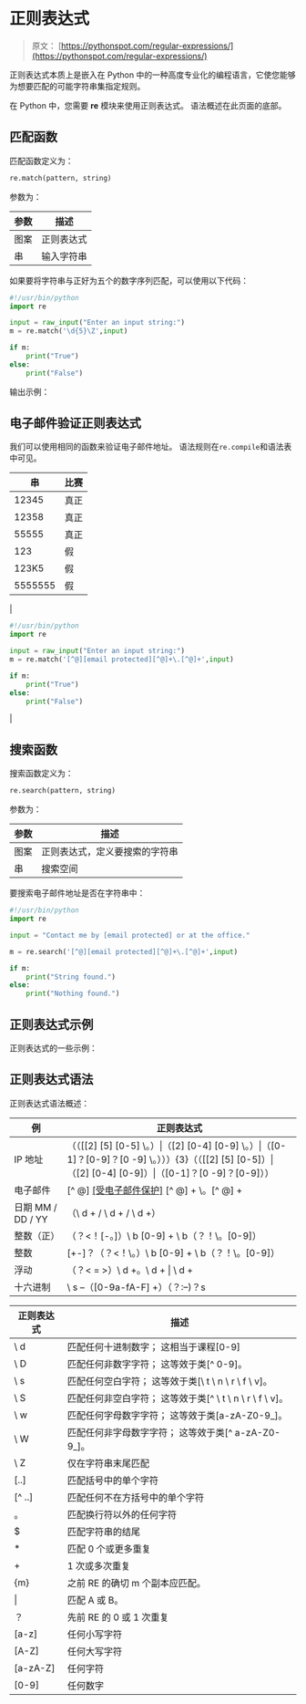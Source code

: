 # 正则表达式

> 原文： [https://pythonspot.com/regular-expressions/](https://pythonspot.com/regular-expressions/)

正则表达式本质上是嵌入在 Python 中的一种高度专业化的编程语言，它使您能够为想要匹配的可能字符串集指定规则。

在 Python 中，您需要 **re** 模块来使用正则表达式。 语法概述在此页面的底部。

## 匹配函数

匹配函数定义为：

```py
re.match(pattern, string)

```

参数为：

| 参数 | 描述 |
| --- | --- |
| 图案 | 正则表达式 |
| 串 | 输入字符串 |

如果要将字符串与正好为五个的数字序列匹配，可以使用以下代码：

```py
#!/usr/bin/python
import re

input = raw_input("Enter an input string:")
m = re.match('\d{5}\Z',input)

if m:
    print("True")
else:
    print("False")

```

输出示例：

## 电子邮件验证正则表达式

我们可以使用相同的函数来验证电子邮件地址。 语法规则在`re.compile`和语法表中可见。

| 串 | 比赛 |
| --- | --- |
| 12345 | 真正 |
| 12358 | 真正 |
| 55555 | 真正 |
| 123 | 假 |
| 123K5 | 假 |
| 5555555 | 假 |

| 

```py
#!/usr/bin/python
import re

input = raw_input("Enter an input string:")
m = re.match('[^@][email protected][^@]+\.[^@]+',input)

if m:
    print("True")
else:
    print("False")

```

 |

## 搜索函数

搜索函数定义为：

```py
re.search(pattern, string)

```

参数为：

| 参数 | 描述 |
| --- | --- |
| 图案 | 正则表达式，定义要搜索的字符串 |
| 串 | 搜索空间 |

要搜索电子邮件地址是否在字符串中：

```py
#!/usr/bin/python
import re

input = "Contact me by [email protected] or at the office."

m = re.search('[^@][email protected][^@]+\.[^@]+',input)

if m:
    print("String found.")
else:
    print("Nothing found.")

```

## 正则表达式示例

正则表达式的一些示例：

## 正则表达式语法

正则表达式语法概述：

| 例 | 正则表达式 |
| --- | --- |
| IP 地址 | （（[[2] [5] [0-5] \。）&#124;（[2] [0-4] [0-9] \。）&#124;（[0-1]？[0-9]？[0 -9] \。）））{3}（（[[2] [5] [0-5]）&#124;（[2] [0-4] [0-9]）&#124;（[0-1]？[0 -9]？[0-9]）） |
| 电子邮件 | [^ @] [[受电子邮件保护]](/cdn-cgi/l/email-protection) [^ @] + \。[^ @] + |
| 日期 MM / DD / YY | （\ d + / \ d + / \ d +） |
| 整数（正） | （？&lt;！[-。]）\ b [0-9] + \ b（？！\。[0-9]） |
| 整数 | [+-]？（？&lt;！\。）\ b [0-9] + \ b（？！\。[0-9]） |
| 浮动 | （？&lt; = &gt;）\ d +。\ d + &#124; \ d + |
| 十六进制 | \ s –（[0-9a-fA-F] +）（？:–)？s |

| 正则表达式 | 描述 |
| --- | --- |
| \ d | 匹配任何十进制数字； 这相当于课程[0-9] |
| \ D | 匹配任何非数字字符； 这等效于类[^ 0-9]。 |
| \ s | 匹配任何空白字符； 这等效于类[\ t \ n \ r \ f \ v]。 |
| \ S | 匹配任何非空白字符； 这等效于类[^ \ t \ n \ r \ f \ v]。 |
| \ w | 匹配任何字母数字字符； 这等效于类[a-zA-Z0-9_]。 |
| \ W | 匹配任何非字母数字字符； 这等效于类[^ a-zA-Z0-9_]。 |
| \ Z | 仅在字符串末尾匹配 |
| [..] | 匹配括号中的单个字符 |
| [^ ..] | 匹配任何不在方括号中的单个字符 |
| 。 | 匹配换行符以外的任何字符 |
| $ | 匹配字符串的结尾 |
| * | 匹配 0 个或更多重复 |
| + | 1 次或多次重复 |
| {m} | 之前 RE 的确切 m 个副本应匹配。 |
| &#124; | 匹配 A 或 B。 |
| ？ | 先前 RE 的 0 或 1 次重​​复 |
| [a-z] | 任何小写字符 |
| [A-Z] | 任何大写字符 |
| [a-zA-Z] | 任何字符 |
| [0-9] | 任何数字 |